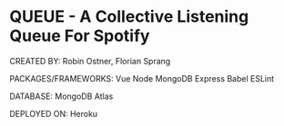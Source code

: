 # QUEUE - A Collective Listening Queue For Spotify

CREATED BY: Robin Ostner, Florian Sprang

PACKAGES/FRAMEWORKS:
Vue
Node
MongoDB
Express
Babel
ESLint

DATABASE:
MongoDB Atlas

DEPLOYED ON:
Heroku